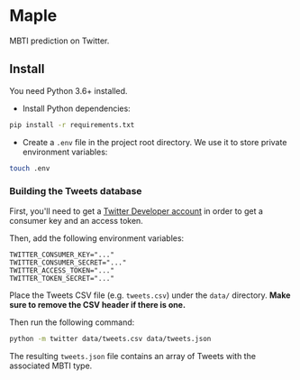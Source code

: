 # Maple

MBTI prediction on Twitter.

## Install

You need Python 3.6+ installed.

- Install Python dependencies:

```bash
pip install -r requirements.txt
```

- Create a `.env` file in the project root directory. We use it to store private environment variables:

```bash
touch .env
```

### Building the Tweets database

First, you'll need to get a [Twitter Developer account](https://developer.twitter.com) in order to get a consumer key and an access token.

Then, add the following environment variables:

```dotenv
TWITTER_CONSUMER_KEY="..."
TWITTER_CONSUMER_SECRET="..."
TWITTER_ACCESS_TOKEN="..."
TWITTER_TOKEN_SECRET="..."
```

Place the Tweets CSV file (e.g. `tweets.csv`) under the `data/` directory. **Make sure to remove the CSV header if there is one.**

Then run the following command:

```bash
python -m twitter data/tweets.csv data/tweets.json
```

The resulting `tweets.json` file contains an array of Tweets with the associated MBTI type.
